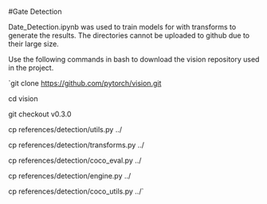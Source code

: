 #Gate Detection

Date_Detection.ipynb was used to train models for with transforms to generate the results. The directories cannot be uploaded to github due to their large size.

Use the following commands in bash to download the vision repository used in the project.

`git clone https://github.com/pytorch/vision.git

cd vision

git checkout v0.3.0

cp references/detection/utils.py ../

cp references/detection/transforms.py ../

cp references/detection/coco_eval.py ../

cp references/detection/engine.py ../

cp references/detection/coco_utils.py ../`
